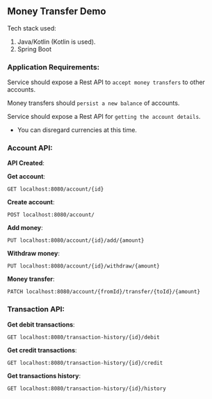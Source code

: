 ## Money Transfer Demo

Tech stack used:

1. Java/Kotlin (Kotlin is used).
2. Spring Boot

### Application Requirements:
Service should expose a Rest API to `accept money transfers` to other accounts. 

Money transfers should `persist a new balance` of accounts.

Service should expose a Rest API for `getting the account details`. 

- You can disregard currencies at this time.


### Account API:
**API Created**:

**Get account**:

    GET localhost:8080/account/{id}

**Create account**: 

    POST localhost:8080/account/
    
**Add money**:

    PUT localhost:8080/account/{id}/add/{amount}
    
**Withdraw money**:

    PUT localhost:8080/account/{id}/withdraw/{amount}

**Money transfer**:

    PATCH localhost:8080/account/{fromId}/transfer/{toId}/{amount}


### Transaction API:

**Get debit transactions**:

    GET localhost:8080/transaction-history/{id}/debit

**Get credit transactions**:

    GET localhost:8080/transaction-history/{id}/credit

**Get transactions history**:

    GET localhost:8080/transaction-history/{id}/history
